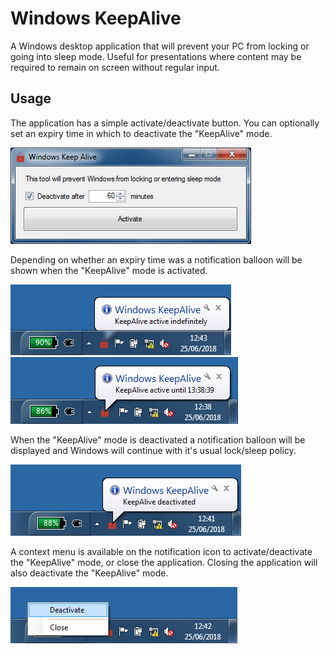 # Windows KeepAlive
A Windows desktop application that will prevent your PC from locking or going into sleep mode. Useful for presentations where content may be required to remain on screen without regular input.

## Usage
The application has a simple activate/deactivate button.  You can optionally set an expiry time in which to deactivate the "KeepAlive" mode.

![alt-text][main-form]

Depending on whether an expiry time was a notification balloon will be shown when the "KeepAlive" mode is activated.

![alt-text][active-indefinite] ![alt-text][active-until]

When the "KeepAlive" mode is deactivated a notification balloon will be displayed and Windows will continue with it's usual lock/sleep policy.

![alt-text][deactivated]

A context menu is available on the notification icon to activate/deactivate the "KeepAlive" mode, or close the application.  Closing the application will also deactivate the "KeepAlive" mode.

![alt-text][context-menu]

[active-indefinite]: https://github.com/DMEvans/WindowsKeepAlive/raw/master/screenshots/active-indefinite.png "Active Indefinitely"
[active-until]: https://github.com/DMEvans/WindowsKeepAlive/raw/master/screenshots/active-until.png "Active Until Expiry Time"
[context-menu]: https://github.com/DMEvans/WindowsKeepAlive/raw/master/screenshots/context-menu.png "Context Menu"
[deactivated]: https://github.com/DMEvans/WindowsKeepAlive/raw/master/screenshots/deactivated.png "Deactivated"
[main-form]: https://github.com/DMEvans/WindowsKeepAlive/raw/master/screenshots/main-form.png "Main Form"
